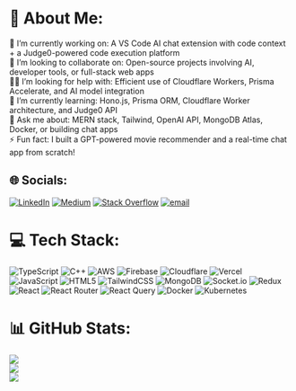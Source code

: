 # 💫 About Me:
🔭 I’m currently working on: A VS Code AI chat extension with code context + a Judge0-powered code execution platform  <br>🤝 I’m looking to collaborate on: Open-source projects involving AI, developer tools, or full-stack web apps  <br>🙋‍♂️ I’m looking for help with: Efficient use of Cloudflare Workers, Prisma Accelerate, and AI model integration  <br>🌱 I’m currently learning: Hono.js, Prisma ORM, Cloudflare Worker architecture, and Judge0 API  <br>💬 Ask me about: MERN stack, Tailwind, OpenAI API, MongoDB Atlas, Docker, or building chat apps  <br>⚡ Fun fact: I built a GPT-powered movie recommender and a real-time chat app from scratch!<br>


## 🌐 Socials:
[![LinkedIn](https://img.shields.io/badge/LinkedIn-%230077B5.svg?logo=linkedin&logoColor=white)](https://linkedin.com/in/andril-omer-84b495229) [![Medium](https://img.shields.io/badge/Medium-12100E?logo=medium&logoColor=white)](https://medium.com/@andrilomer44) [![Stack Overflow](https://img.shields.io/badge/-Stackoverflow-FE7A16?logo=stack-overflow&logoColor=white)](https://stackoverflow.com/users/20398740) [![email](https://img.shields.io/badge/Email-D14836?logo=gmail&logoColor=white)](mailto:andrilomer44@gmail.com) 

# 💻 Tech Stack:
![TypeScript](https://img.shields.io/badge/typescript-%23007ACC.svg?style=flat&logo=typescript&logoColor=white) ![C++](https://img.shields.io/badge/c++-%2300599C.svg?style=flat&logo=c%2B%2B&logoColor=white) ![AWS](https://img.shields.io/badge/AWS-%23FF9900.svg?style=flat&logo=amazon-aws&logoColor=white) ![Firebase](https://img.shields.io/badge/firebase-%23039BE5.svg?style=flat&logo=firebase) ![Cloudflare](https://img.shields.io/badge/Cloudflare-F38020?style=flat&logo=Cloudflare&logoColor=white) ![Vercel](https://img.shields.io/badge/vercel-%23000000.svg?style=flat&logo=vercel&logoColor=white) ![JavaScript](https://img.shields.io/badge/javascript-%23323330.svg?style=flat&logo=javascript&logoColor=%23F7DF1E) ![HTML5](https://img.shields.io/badge/html5-%23E34F26.svg?style=flat&logo=html5&logoColor=white) ![TailwindCSS](https://img.shields.io/badge/tailwindcss-%2338B2AC.svg?style=flat&logo=tailwind-css&logoColor=white) ![MongoDB](https://img.shields.io/badge/MongoDB-%234ea94b.svg?style=flat&logo=mongodb&logoColor=white) ![Socket.io](https://img.shields.io/badge/Socket.io-black?style=flat&logo=socket.io&badgeColor=010101) ![Redux](https://img.shields.io/badge/redux-%23593d88.svg?style=flat&logo=redux&logoColor=white) ![React](https://img.shields.io/badge/react-%2320232a.svg?style=flat&logo=react&logoColor=%2361DAFB) ![React Router](https://img.shields.io/badge/React_Router-CA4245?style=flat&logo=react-router&logoColor=white) ![React Query](https://img.shields.io/badge/-React%20Query-FF4154?style=flat&logo=react%20query&logoColor=white) ![Docker](https://img.shields.io/badge/docker-%230db7ed.svg?style=flat&logo=docker&logoColor=white) ![Kubernetes](https://img.shields.io/badge/kubernetes-%23326ce5.svg?style=flat&logo=kubernetes&logoColor=white)
# 📊 GitHub Stats:
![](https://github-readme-stats.vercel.app/api?username=andrilomer&theme=radical&hide_border=false&include_all_commits=false&count_private=false)<br/>
![](https://nirzak-streak-stats.vercel.app/?user=andrilomer&theme=radical&hide_border=false)<br/>
![](https://github-readme-stats.vercel.app/api/top-langs/?username=andrilomer&theme=radical&hide_border=false&include_all_commits=false&count_private=false&layout=compact)

<!-- Proudly created with GPRM ( https://gprm.itsvg.in ) -->

